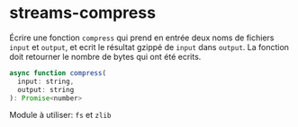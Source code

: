 # streams-compress

Écrire une fonction `compress` qui prend en entrée deux noms de fichiers `input` et  `output`, et ecrit le résultat gzippé de `input` dans `output`. La fonction doit retourner le nombre de bytes qui ont été ecrits.

```js
async function compress(
  input: string,
  output: string
): Promise<number>
```

Module à utiliser: `fs` et `zlib`

